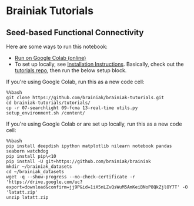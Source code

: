 # Brainiak Tutorials

## Seed-based Functional Connectivity

Here are some ways to run this notebook:
- [Run on Google Colab (online)](https://colab.research.google.com/github/brainiak/brainiak-tutorials/blob/master/tutorials/08-connectivity.ipynb)
- To set up locally, see [Installation Instructions](https://brainiak.org/tutorials/#detailed-installation-instructions). Basically, check out the [tutorials repo](https://github.com/brainiak/brainiak-tutorials), then run the below setup block.

If you're using Google Colab, run this as a new code cell:
```
%%bash
git clone https://github.com/brainiak/brainiak-tutorials.git
cd brainiak-tutorials/tutorials/
cp -r 07-searchlight 09-fcma 13-real-time utils.py setup_environment.sh /content/
```

If you're using Google Colab or are set up locally, run this as a new code cell:
```
%%bash
pip install deepdish ipython matplotlib nilearn notebook pandas seaborn watchdog
pip install pip\<10
pip install -U git+https://github.com/brainiak/brainiak
mkdir ~/brainiak_datasets
cd ~/brainiak_datasets
wget -q --show-progress --no-check-certificate -r 'https://drive.google.com/uc?export=download&confirm=jj9P&id=1iX5nLZvQsWuM5AmKeiBNoP8QkZjlOY7T' -O 'latatt.zip'
unzip latatt.zip
```
